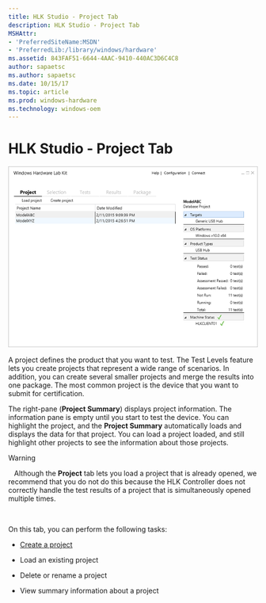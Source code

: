 ```yaml
---
title: HLK Studio - Project Tab
description: HLK Studio - Project Tab
MSHAttr:
- 'PreferredSiteName:MSDN'
- 'PreferredLib:/library/windows/hardware'
ms.assetid: 843FAF51-6644-4AAC-9410-440AC3D6C4C8
author: sapaetsc
ms.author: sapaetsc
ms.date: 10/15/17
ms.topic: article
ms.prod: windows-hardware
ms.technology: windows-oem
---
```


# HLK Studio - Project Tab


![hlk studio project tab](images/p-hlk-studio-project-tab.png)

A project defines the product that you want to test. The Test Levels feature lets you create projects that represent a wide range of scenarios. In addition, you can create several smaller projects and merge the results into one package. The most common project is the device that you want to submit for certification.

The right-pane (**Project Summary**) displays project information. The information pane is empty until you start to test the device. You can highlight the project, and the **Project Summary** automatically loads and displays the data for that project. You can load a project loaded, and still highlight other projects to see the information about those projects.

>[!WARNING]
>  
Although the **Project** tab lets you load a project that is already opened, we recommend that you do not do this because the HLK Controller does not correctly handle the test results of a project that is simultaneously opened multiple times.

 

On this tab, you can perform the following tasks:

-   [Create a project](..\getstarted\step-4-create-a-project.md)

-   Load an existing project

-   Delete or rename a project

-   View summary information about a project

 

 






